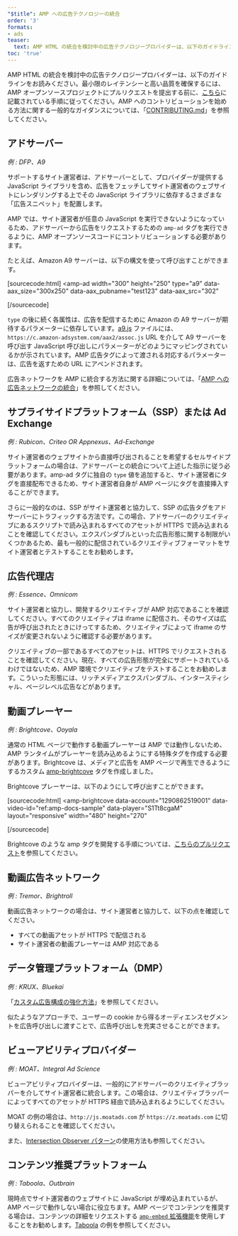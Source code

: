 ```yaml
---
"$title": AMP への広告テクノロジーの統合
order: '3'
formats:
- ads
teaser:
  text: AMP HTML の統合を検討中の広告テクノロジープロバイダーは、以下のガイドラインをお読みください。
toc: 'true'
---
```


<!--
This file is imported from https://github.com/ampproject/amphtml/blob/master/ads/_integration-guide.md.
Please do not change this file.
If you have found a bug or an issue please
have a look and request a pull request there.
-->

AMP HTML の統合を検討中の広告テクノロジープロバイダーは、以下のガイドラインをお読みください。最小限のレイテンシーと高い品質を確保するには、AMP オープンソースプロジェクトにプルリクエストを提出する前に、[こちら](https://github.com/ampproject/amphtml/blob/master/ads/../3p/README.md#ads)に記載されている手順に従ってください。AMP へのコントリビューションを始める方法に関する一般的なガイダンスについては、「[CONTRIBUTING.md](https://github.com/ampproject/amphtml/blob/master/ads/../CONTRIBUTING.md)」を参照してください。

## アドサーバー <a name="ad-server"></a>

*例 : DFP、A9*

サポートするサイト運営者は、アドサーバーとして、プロバイダーが提供する JavaScript ライブラリを含め、広告をフェッチしてサイト運営者のウェブサイトにレンダリングする上でその JavaScript ライブラリに依存するさまざまな「広告スニペット」を配置します。

AMP では、サイト運営者が任意の JavaScript を実行できないようになっているため、アドサーバーから広告をリクエストするための `amp-ad` タグを実行できるように、AMP オープンソースコードにコントリビューションする必要があります。

たとえば、Amazon A9 サーバーは、以下の構文を使って呼び出すことができます。

[sourcecode:html]
<amp-ad
  width="300"
  height="250"
  type="a9"
  data-aax_size="300x250"
  data-aax_pubname="test123"
  data-aax_src="302"
>
</amp-ad>
[/sourcecode]

`type` の後に続く各属性は、広告を配信するために Amazon の A9 サーバーが期待するパラメーターに依存しています。[a9.js](https://github.com/ampproject/amphtml/blob/master/ads/./a9.js) ファイルには、`https://c.amazon-adsystem.com/aax2/assoc.js` URL を介して A9 サーバーを呼び出す JavaScript 呼び出しにパラメーターがどのようにマッピングされているかが示されています。AMP 広告タグによって渡される対応するパラメーターは、広告を返すための URL にアペンドされます。

広告ネットワークを AMP に統合する方法に関する詳細については、「[AMP への広告ネットワークの統合](https://github.com/ampproject/amphtml/blob/master/ads/README.md)」を参照してください。

## サプライサイドプラットフォーム（SSP）または Ad Exchange <a name="supply-side-platform-ssp-or-an-ad-exchange"></a>

*例 : Rubicon、Criteo OR Appnexus、Ad-Exchange*

サイト運営者のウェブサイトから直接呼び出されることを希望するセルサイドプラットフォームの場合は、アドサーバーとの統合について上述した指示に従う必要があります。amp-ad タグに独自の `type` 値を追加すると、サイト運営者にタグを直接配布できるため、サイト運営者自身が AMP ページにタグを直接挿入することができます。

さらに一般的なのは、SSP がサイト運営者と協力して、SSP の広告タグをアドサーバーにトラフィックする方法です。この場合、アドサーバーのクリエイティブにあるスクリプトで読み込まれるすべてのアセットが HTTPS で読み込まれることを確認してください。エクスパンダブルといった広告形態に関する制限がいくつかあるため、最も一般的に配信されているクリエイティブフォーマットをサイト運営者とテストすることをお勧めします。

## 広告代理店 <a name="ad-agency"></a>

*例 : Essence、Omnicom*

サイト運営者と協力し、開発するクリエイティブが AMP 対応であることを確認してください。すべてのクリエイティブは iframe に配信され、そのサイズは広告が呼び出されたときにけってするため、クリエイティブによって iframe のサイズが変更されないように確認する必要があります。

クリエイティブの一部であるすべてのアセットは、HTTPS でリクエストされることを確認してください。現在、すべての広告形態が完全にサポートされているわけではないため、AMP 環境でクリエイティブをテストすることをお勧めします。こういった形態には、リッチメディアエクスパンダブル、インタースティシャル、ページレベル広告などがあります。

## 動画プレーヤー <a name="video-player"></a>

*例 : Brightcove、Ooyala*

通常の HTML ページで動作する動画プレーヤーは AMP では動作しないため、AMP ランタイムがプレーヤーを読み込めるようにする特殊タグを作成する必要があります。Brightcove は、メディアと広告を AMP ページで再生できるようにするカスタム [amp-brightcove](https://github.com/ampproject/amphtml/blob/master/extensions/amp-brightcove/amp-brightcove.md) タグを作成しました。

Brightcove プレーヤーは、以下のようにして呼び出すことができます。

[sourcecode:html]
<amp-brightcove
  data-account="1290862519001"
  data-video-id="ref:amp-docs-sample"
  data-player="S1Tt8cgaM"
  layout="responsive"
  width="480"
  height="270"
>
</amp-brightcove>
[/sourcecode]

Brightcove のような amp タグを開発する手順については、[こちらのプルリクエスト](https://github.com/ampproject/amphtml/pull/1052)を参照してください。

## 動画広告ネットワーク <a name="video-ad-network"></a>

*例 : Tremor、Brightroll*

動画広告ネットワークの場合は、サイト運営者と協力して、以下の点を確認してください。

- すべての動画アセットが HTTPS で配信される
- サイト運営者の動画プレーヤーは AMP 対応である

## データ管理プラットフォーム（DMP）<a name="data-management-platform-dmp"></a>

*例 : KRUX、Bluekai*

「[カスタム広告構成の強化方法](https://amp.dev/documentation/components/amp-ad#enhance-incoming-ad-configuration)」を参照してください。

似たようなアプローチで、ユーザーの cookie から得るオーディエンスセグメントを広告呼び出しに渡すことで、広告呼び出しを充実させることができます。

## ビューアビリティプロバイダー <a name="viewability-provider"></a>

*例 : MOAT、Integral Ad Science*

ビューアビリティプロバイダーは、一般的にアドサーバーのクリエイティブラッパーを介してサイト運営者に統合します。この場合は、クリエイティブラッパーによってすべてのアセットが HTTPS 経由で読み込まれるようにしてください。

MOAT の例の場合は、`http://js.moatads.com` が `https://z.moatads.com` に切り替えられることを確認してください。

また、[Intersection Observer パターン](https://github.com/ampproject/amphtml/blob/master/ads/README.md#ad-viewability)の使用方法も参照してください。

## コンテンツ推奨プラットフォーム <a name="content-recommendation-platform"></a>

*例 : Taboola、Outbrain*

現時点でサイト運営者のウェブサイトに JavaScript が埋め込まれているが、AMP ページで動作しない場合に役立ちます。AMP ページでコンテンツを推奨する場合は、コンテンツの詳細をリクエストする [`amp-embed` 拡張機能](https://amp.dev/documentation/components/amp-ad)を使用しすることをお勧めします。[Taboola](https://github.com/ampproject/amphtml/blob/master/ads/taboola.md) の例を参照してください。
